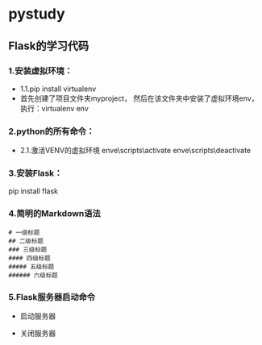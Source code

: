 # pystudy

## Flask的学习代码

### 1.安装虚拟环境：
- 1.1.pip install virtualenv
- 首先创建了项目文件夹myproject，
  然后在该文件夹中安装了虚拟环境env，
  执行：virtualenv env

### 2.python的所有命令：
- 2.1.激活VENV的虚拟环境
      enve\scripts\activate
      enve\scripts\deactivate

### 3.安装Flask：
  pip install flask


### 4.简明的Markdown语法
  ```
  # 一级标题
  ## 二级标题
  ### 三级标题
  #### 四级标题
  ##### 五级标题
  ###### 六级标题
  ```

### 5.Flask服务器启动命令
- 启动服务器

- 关闭服务器

